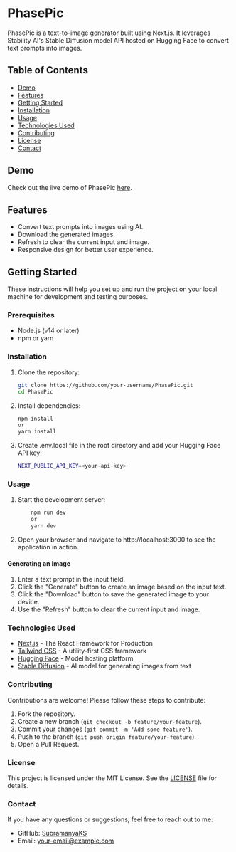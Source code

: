 # PhasePic

PhasePic is a text-to-image generator built using Next.js. It leverages Stability AI's Stable Diffusion model API hosted on Hugging Face to convert text prompts into images.

## Table of Contents

- [Demo](#demo)
- [Features](#features)
- [Getting Started](#getting-started)
- [Installation](#installation)
- [Usage](#usage)
- [Technologies Used](#technologies-used)
- [Contributing](#contributing)
- [License](#license)
- [Contact](#contact)

## Demo

Check out the live demo of PhasePic [here](#).

## Features

- Convert text prompts into images using AI.
- Download the generated images.
- Refresh to clear the current input and image.
- Responsive design for better user experience.

## Getting Started

These instructions will help you set up and run the project on your local machine for development and testing purposes.

### Prerequisites

- Node.js (v14 or later)
- npm or yarn

### Installation

1. Clone the repository:
   ```bash
   git clone https://github.com/your-username/PhasePic.git
   cd PhasePic
   ```

2. Install dependencies:
    ```bash
    npm install
    or
    yarn install
    ```

3. Create .env.local file in the root directory and add your Hugging Face API key:
    ```bash
    NEXT_PUBLIC_API_KEY=<your-api-key>

    ```

### Usage

1. Start the development server:

    ```bash
        npm run dev
        or
        yarn dev
    ```

2. Open your browser and navigate to http://localhost:3000 to see the application in action.

#### Generating an Image

1. Enter a text prompt in the input field.
2. Click the "Generate" button to create an image based on the input text.
3. Click the "Download" button to save the generated image to your device.
4. Use the "Refresh" button to clear the current input and image.

### Technologies Used

- [Next.js](https://nextjs.org/) - The React Framework for Production
- [Tailwind CSS](https://tailwindcss.com/) - A utility-first CSS framework
- [Hugging Face](https://huggingface.co/) - Model hosting platform
- [Stable Diffusion](https://www.stability.ai/) - AI model for generating images from text

### Contributing

Contributions are welcome! Please follow these steps to contribute:

1. Fork the repository.
2. Create a new branch (`git checkout -b feature/your-feature`).
3. Commit your changes (`git commit -m 'Add some feature'`).
4. Push to the branch (`git push origin feature/your-feature`).
5. Open a Pull Request.

### License

This project is licensed under the MIT License. See the [LICENSE](LICENSE) file for details.

### Contact

If you have any questions or suggestions, feel free to reach out to me:

- GitHub: [SubramanyaKS](https://github.com/SubramanyaKS)
- Email: your-email@example.com